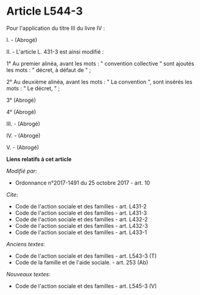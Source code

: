 # Article L544-3

Pour l'application du titre III du livre IV :

I. - (Abrogé)

II. - L'article L. 431-3 est ainsi modifié :

1° Au premier alinéa, avant les mots : " convention collective " sont ajoutés les mots : " décret, à défaut de " ;

2° Au deuxième alinéa, avant les mots : " La convention ", sont insérés les mots : " Le décret, " ;

3° (Abrogé)

4° (Abrogé)

III. - (Abrogé)

IV. - (Abrogé)

V. - (Abrogé)

**Liens relatifs à cet article**

_Modifié par_:

  - Ordonnance n°2017-1491 du 25 octobre 2017 - art. 10

_Cite_:

  - Code de l'action sociale et des familles - art. L431-2
  - Code de l'action sociale et des familles - art. L431-3
  - Code de l'action sociale et des familles - art. L432-2
  - Code de l'action sociale et des familles - art. L432-3
  - Code de l'action sociale et des familles - art. L433-1

_Anciens textes_:

  - Code de l'action sociale et des familles - art. L543-3 (T)
  - Code de la famille et de l'aide sociale. - art. 253 (Ab)

_Nouveaux textes_:

  - Code de l'action sociale et des familles - art. L545-3 (V)
